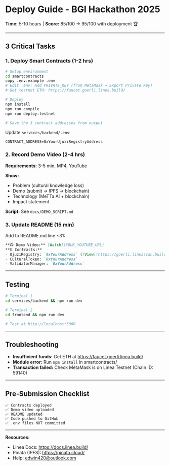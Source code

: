 # Deploy Guide - BGI Hackathon 2025

**Time:** 5-10 hours | **Score:** 85/100 → 95/100 with deployment 🏆

---

## 3 Critical Tasks

### 1. Deploy Smart Contracts (1-2 hrs)

```bash
# Setup environment
cd smartcontracts
copy .env.example .env
# Edit .env: Add PRIVATE_KEY (from MetaMask → Export Private Key)
# Get testnet ETH: https://faucet.goerli.linea.build/

# Deploy
npm install
npm run compile
npm run deploy:testnet

# Save the 3 contract addresses from output
```

Update `services/backend/.env`:
```env
CONTRACT_ADDRESS=0xYourUjuziRegistryAddress
```

### 2. Record Demo Video (2-4 hrs)

**Requirements:** 3-5 min, MP4, YouTube

**Show:**
- Problem (cultural knowledge loss)
- Demo (submit → IPFS → blockchain)  
- Technology (MeTTa AI + blockchain)
- Impact statement

**Script:** See `docs/DEMO_SCRIPT.md`

### 3. Update README (15 min)

Add to README.md line ~31:
```markdown
**📺 Demo Video:** [Watch](YOUR_YOUTUBE_URL)  
**⛓️ Contracts:**
- UjuziRegistry: `0xYourAddress` ([View](https://goerli.lineascan.build/address/0x...))
- CulturalToken: `0xYourAddress`
- ValidatorManager: `0xYourAddress`
```

---

## Testing

```bash
# Terminal 1
cd services/backend && npm run dev

# Terminal 2
cd frontend && npm run dev

# Test at http://localhost:3000
```

---

## Troubleshooting

- **Insufficient funds:** Get ETH at https://faucet.goerli.linea.build/
- **Module error:** Run `npm install` in smartcontracts/
- **Transaction failed:** Check MetaMask is on Linea Testnet (Chain ID: 59140)

---

## Pre-Submission Checklist

```
✅ Contracts deployed
✅ Demo video uploaded
✅ README updated
✅ Code pushed to GitHub
✅ .env files NOT committed
```

---

**Resources:**
- Linea Docs: https://docs.linea.build/
- Pinata (IPFS): https://pinata.cloud/
- Help: edwin420@outlook.com
